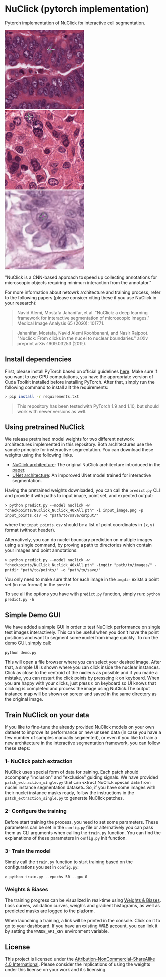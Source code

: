 # NuClick (pytorch implementation)
Pytorch implementation of NuClick for interactive cell segmentation.

![nuclick](docs/11.gif)
![nuclick](docs/33.gif)
![nuclick](docs/22.gif)

"NuClick is a CNN-based approach to speed up collecting annotations for microscopic objects requiring minimum interaction from the annotator."

For more information about netowrk architecture and training process, refer to the following papers (please consider citing these if you use NuClick in your research):

> Navid Alemi, Mostafa Jahanifar, et al. "NuClick: a deep learning framework for interactive segmentation of microscopic images." Medical Image Analysis 65 (2020): 101771.

> Jahanifar, Mostafa, Navid Alemi Koohbanani, and Nasir Rajpoot. "Nuclick: From clicks in the nuclei to nuclear boundaries." arXiv preprint arXiv:1909.03253 (2019).

## Install dependencies
First, please install PyTorch based on official guidelines [here](https://pytorch.org/get-started/locally/). Make sure if you want to use GPU computations, you have the appropriate version of Cuda Toolkit installed before installing PyTorch. After that, simply run the following command to install allt the requirements:
```bash
> pip install -r requirements.txt
```
> This repository has been tested with PyTorch 1.9 and 1.10, but should work with newer versions as well.

## Using pretrained NuClick

We release pretrained model weights for two different network architectures implemented in this repository. Both architectures use the sample principle for insteractive segmentation. You can download these weights using the following links.

- [NuClick architecture](https://drive.google.com/file/d/1JBK3vWsVC4DxbcStukwnKNZm-vCSLdOb/view?usp=sharing): The original NuClick architecture introduced in the [paper](https://arxiv.org/abs/2005.14511).
- [UNet architecture](https://drive.google.com/file/d/1d_ypVYTsXoMrTVJaEfVRGS5CfLkxyViK/view?usp=sharing): An imporoved UNet model trained for interactive segmentation.

Having the pretrained weights downloaded, you can call the `predict.py` CLI and provide it with paths to input image, point set, and expected output:

```consol
> python predict.py --model nuclick -w "checkpoints/NuClick_Nuclick_40xAll.pth" -i input_image.png -p input_points.csv -o "path/to/save/output/"
```
where the `input_points.csv` should be a list of point coordinates in `(x,y)` format (without header).


Alternatively, you can do nuclei boundary prediction on multiple images using a single command, by proving a path to directories which contain your images and point annotations:

```consol
> python predict.py --model nuclick -w "checkpoints/NuClick_Nuclick_40xAll.pth" -imgdir "path/to/images/" -pntdir "path/to/points/" -o "path/to/save/"
```
You only need to make sure that for each image in the `imgdir` exists a point set (in csv format) in the `pntdir`. 

To see all the options you have with `predict.py` function, simply run:
`python predict.py -h`

## Simple Demo GUI
We have added a simple GUI in order to test NuClick performance on single test images interactively. This can be useful when you don't have the point positions and want to segment some nuclei from image quickly. To run the demo GUI, simply call:
```
python demo.py
```
This will open a file browser where you can select your desired image. After that, a simple UI is shown where you can click inside the nuclear instances. Click as close to the centroid of the nucleus as possible and if you made a mistake, you can restart the click points by presseing `R` on keyboard. When you are happy with your clicks, just press `C` on keyboard so UI knows that clicking is completed and process the image using NuClick.The output instance map will be shown on screen and saved in the same directory as the original image.

## Train NuClick on your data
If you like to fine-tune the already provided NuClick models on your own dataset to improve its performance on new unseen data (in case you have a few number of samples manually segmented), or even if you like to train a new architecture in the interactive segmentation framework, you can follow these steps:

### 1- NuClick patch extraction
NuClick uses special form of data for training. Each patch should accompany "inclusion" and "exclusion" guiding signals. We have provided `patch_extraction_single.py` that can extract NuClick special data from nuclei instance segmentation datasets. So, if you have some images with their nuclei instance masks ready, follow the instructions in the `patch_extraction_single.py` to generate NuClick patches.

### 2- Configure the training
Before start training the process, you need to set some parameters. These parameters can be set in the `config.py` file or alternatively you can pass them as CLI arguments when calling the `train.py` function. You can find the explanations of these parameters in `config.py` init function.

### 3- Train the model
Simply call the `train.py` function to start training based on the configurations you set in `config.py`:

```console
> python train.py --epochs 50 --gpu 0
```

### Weights & Biases

The training progress can be visualized in real-time using [Weights & Biases](https://wandb.ai/).  Loss curves, validation curves, weights and gradient histograms, as well as predicted masks are logged to the platform.

When launching a training, a link will be printed in the console. Click on it to go to your dashboard. If you have an existing W&B account, you can link it
by setting the `WANDB_API_KEY` environment variable.

## License
This project is licensed under the [Attribution-NonCommercial-ShareAlike 4.0 International](http://creativecommons.org/licenses/by-nc-sa/4.0/). Please consider the implications of using the weights under this license on your work and it's licensing.
